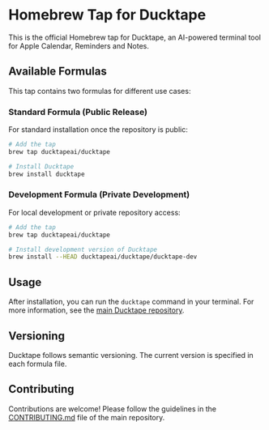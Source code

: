 # Homebrew Tap for Ducktape

This is the official Homebrew tap for Ducktape, an AI-powered terminal tool for Apple Calendar, Reminders and Notes.

## Available Formulas

This tap contains two formulas for different use cases:

### Standard Formula (Public Release)

For standard installation once the repository is public:

```bash
# Add the tap
brew tap ducktapeai/ducktape

# Install Ducktape
brew install ducktape
```

### Development Formula (Private Development)

For local development or private repository access:

```bash
# Add the tap
brew tap ducktapeai/ducktape

# Install development version of Ducktape
brew install --HEAD ducktapeai/ducktape/ducktape-dev
```

## Usage

After installation, you can run the `ducktape` command in your terminal. For more information, see the [main Ducktape repository](https://github.com/DuckTapeAI/ducktape).

## Versioning

Ducktape follows semantic versioning. The current version is specified in each formula file.

## Contributing

Contributions are welcome! Please follow the guidelines in the [CONTRIBUTING.md](https://github.com/DuckTapeAI/ducktape/blob/main/CONTRIBUTING.md) file of the main repository.